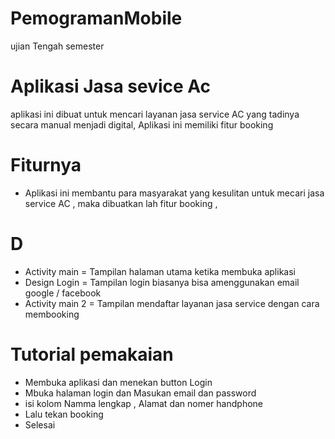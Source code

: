 # PemogramanMobile

ujian Tengah semester

# Aplikasi Jasa sevice Ac
aplikasi ini dibuat untuk mencari layanan jasa service AC yang tadinya secara manual menjadi digital, Aplikasi ini memiliki fitur booking 

# Fiturnya
- Aplikasi ini membantu para masyarakat yang kesulitan untuk mecari jasa service AC , maka dibuatkan lah fitur booking , 

# D
- Activity main   = Tampilan halaman utama ketika membuka aplikasi 
- Design Login    = Tampilan login biasanya bisa amenggunakan email google / facebook 
- Activity main 2 = Tampilan mendaftar layanan jasa service dengan cara membooking 

# Tutorial pemakaian 
- Membuka aplikasi dan menekan button Login 
- Mbuka halaman login dan Masukan email dan password 
- isi kolom Namma lengkap , Alamat dan nomer handphone 
- Lalu tekan booking 
- Selesai
